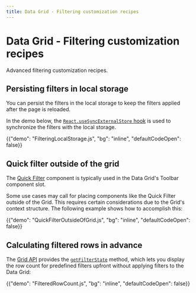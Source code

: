 ```yaml
---
title: Data Grid - Filtering customization recipes
---
```


# Data Grid - Filtering customization recipes

<p class="description">Advanced filtering customization recipes.</p>

## Persisting filters in local storage

You can persist the filters in the local storage to keep the filters applied after the page is reloaded.

In the demo below, the [`React.useSyncExternalStore` hook](https://react.dev/reference/react/useSyncExternalStore) is used to synchronize the filters with the local storage.

{{"demo": "FilteringLocalStorage.js", "bg": "inline", "defaultCodeOpen": false}}

## Quick filter outside of the grid

The [Quick Filter](/x/react-data-grid/filtering/quick-filter/) component is typically used in the Data Grid's Toolbar component slot.

Some use cases may call for placing components like the Quick Filter outside of the Grid.
This requires certain considerations due to the Grid's context structure.
The following example shows how to accomplish this:

{{"demo": "QuickFilterOutsideOfGrid.js", "bg": "inline", "defaultCodeOpen": false}}

## Calculating filtered rows in advance

The [Grid API](/x/react-data-grid/api-object/#how-to-use-the-api-object) provides the [`getFilterState`](/x/api/data-grid/grid-api/#grid-api-prop-getFilterState) method, which lets you display the row count for predefined filters upfront without applying filters to the Data Grid:

{{"demo": "FilteredRowCount.js", "bg": "inline", "defaultCodeOpen": false}}
